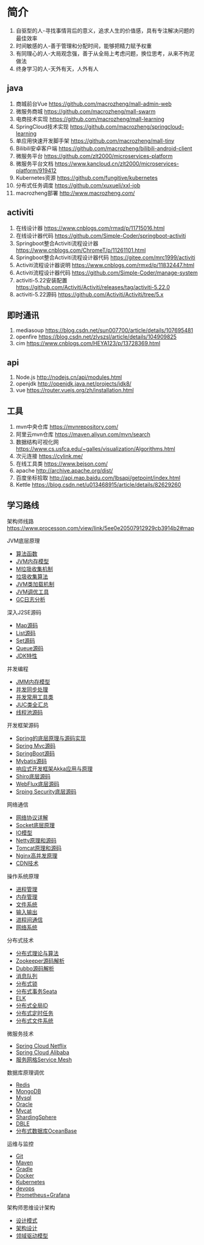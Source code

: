 # 简介
1. 自驱型的人-寻找事情背后的意义，追求人生的价值感，具有专注解决问题的最佳效率
2. 时间敏感的人-善于管理和分配时间，能够把精力赋予权重
3. 有同理心的人-大局观念强，善于从全局上考虑问题，换位思考，从来不拘泥做法
4. 终身学习的人-天外有天，人外有人

## java
1. 商城前台Vue https://github.com/macrozheng/mall-admin-web
2. 微服务商城 https://github.com/macrozheng/mall-swarm
3. 电商技术实现 https://github.com/macrozheng/mall-learning
4. SpringCloud技术实现 https://github.com/macrozheng/springcloud-learning
5. 单应用快速开发脚手架 https://github.com/macrozheng/mall-tiny
6. Bilibili安卓客户端 https://github.com/macrozheng/bilibili-android-client
7. 微服务平台 https://github.com/zlt2000/microservices-platform
7. 微服务平台文档 https://www.kancloud.cn/zlt2000/microservices-platform/919412
8. Kubernetes资源 https://github.com/fungitive/kubernetes
9. 分布式任务调度 https://github.com/xuxueli/xxl-job
10. macrozheng部署 http://www.macrozheng.com/

## activiti
1. 在线设计器 https://www.cnblogs.com/rmxd/p/11715016.html
2. 在线设计器代码 https://github.com/Simple-Coder/springboot-activiti
3. Springboot整合Activiti流程设计器 https://www.cnblogs.com/ChromeT/p/11261101.html
4. Springboot整合Activiti流程设计器代码 https://gitee.com/mrc1999/activiti
5. Activiti流程设计器说明 https://www.cnblogs.com/rmxd/p/11832447.html
6. Activiti流程设计器代码 https://github.com/Simple-Coder/manage-system
7. activiti-5.22安装配置 https://github.com/Activiti/Activiti/releases/tag/activiti-5.22.0
8. activiti-5.22源码 https://github.com/Activiti/Activiti/tree/5.x

## 即时通讯
1. mediasoup https://blog.csdn.net/sun007700/article/details/107695481
2. openfire https://blog.csdn.net/zlvszsl/article/details/104909825
3. cim https://www.cnblogs.com/HEYA123/p/13728369.html

## api
1. Node.js http://nodejs.cn/api/modules.html
2. openjdk http://openjdk.java.net/projects/jdk8/
3. vue https://router.vuejs.org/zh/installation.html


## 工具
1. mvn中央仓库 https://mvnrepository.com/
2. 阿里云mvn仓库 https://maven.aliyun.com/mvn/search
3. 数据结构可视化网 https://www.cs.usfca.edu/~galles/visualization/Algorithms.html
4. 次元连接 https://cylink.me/
5. 在线工具类 https://www.bejson.com/
6. apache http://archive.apache.org/dist/
7. 百度坐标拾取 http://api.map.baidu.com/lbsapi/getpoint/index.html
8. Kettle https://blog.csdn.net/u013468915/article/details/82629260


## 学习路线

架构师线路 https://www.processon.com/view/link/5ee0e20507912929cb3914b2#map

JVM底层原理
 * [算法函数](/share/jvm/function.md)
 * [JVM内存模型](/share/jvm/index.md?id=_1-jvm内存模型)
 * [M垃圾收集机制](/share/jvm/index.md?id=_2-垃圾收集机制详解)
 * [垃圾收集算法](/share/jvm/index.md?id=_3-垃圾收集算法详解)
 * [JVM类加载机制](/share/jvm/index.md?id=_4-jvm类加载机制)
 * [JVM调优工具](/share/jvm/index.md?id=_5-jvm调优工具)
 * [GC日志分析](/share/jvm/index.md?id=_6-gc日志分析)

深入J2SE源码
 * [Map源码](/share/j2se/map)
 * [List源码](/share/j2se/list)
 * [Set源码](/share/j2se/set)
 * [Queue源码](/share/j2se/queue)
 * [JDK特性](/share/j2se/jdk)

并发编程
 * [JMM内存模型](/share/concurrent/jmm)
 * [并发同步处理](/share/concurrent/synchronized)
 * [并发常用工具类](/share/concurrent/juc)
 * [JUC类全汇总](/share/concurrent/juc2)
 * [线程池源码](/share/concurrent/thread)

开发框架源码
 * [Spring的底层原理与源码实现](/share/frame/spring)
 * [Spring Mvc源码](/share/frame/springmvc)
 * [SpringBoot源码](/share/frame/springboot)
 * [Mybatis源码](/share/frame/mybatis)
 * [响应式开发框架Akka应用与原理](/share/frame/akka)
 * [Shiro底层源码](/share/frame/shiro)
 * [WebFlux底层源码](/share/frame/webflux)
 * [Srping Security底层源码](/share/frame/springsecurity)

网络通信
 * [网络协议详解](/share/network/net)
 * [Socket底层原理](/share/network/socket)
 * [IO模型](/share/network/io)
 * [Netty原理和源码](/share/network/netty)
 * [Tomcat原理和源码](/share/network/tomcat)
 * [Nginx高并发原理](/share/network/nginx)
 * [CDN技术](/share/network/cdn)

操作系统原理
 * [进程管理](/share/os/index.md?id=_1-进程管理)
 * [内存管理](/share/os/index.md?id=_1-内存管理)
 * [文件系统](/share/os/index.md?id=_1-文件系统)
 * [输入输出](/share/os/index.md?id=_1-输入输出)
 * [进程间通信](/share/os/index.md?id=_1-进程间通信)
 * [网络系统](/share/os/index.md?id=_1-网络系统)

分布式技术
 * [分布式理论与算法](/share/distributed/cap)
 * [Zookeeper源码解析](/share/distributed/zookeeper)
 * [Dubbo源码解析](/share/distributed/dubbo)
 * [消息队列](/share/distributed/mq)
 * [分布式锁](/share/distributed/dislock)
 * [分布式事务Seata](/share/distributed/seata)
 * [ELK](/share/distributed/elk)
 * [分布式全局ID](/share/distributed/snowflake)
 * [分布式定时任务](/share/distributed/disjob)
 * [分布式文件系统](/share/distributed/dfs)

微服务技术
 * [Spring Cloud Netflix](/share/microservice/springcloud)
 * [Spring Cloud Alibaba](/share/microservice/springclouda)
 * [服务网格Service Mesh](/share/microservice/servicemesh)

数据库原理调优
 * [Redis](/linux/database/redis.md)
 * [MongoDB](/share/database/mongodb)
 * [Mysql](/share/database/mysql)
 * [Oracle](/share/database/oracle)
 * [Mycat](/share/database/mycat)
 * [ShardingSphere](/share/database/shardingsphere)
 * [DBLE](/share/database/dble)
 * [分布式数据库OceanBase](/share/database/oceanbase)

运维与监控
 * [Git](/linux/deploy/gitlab)
 * [Maven](/share/monitor/maven)
 * [Gradle](/share/monitor/gradle)
 * [Docker](/linux/docker)
 * [Kubernetes](/share/monitor/k8s)
 * [devops](/share/monitor/devops)
 * [Prometheus+Grafana](/share/monitor/prometheus)

架构师思维设计架构
 * [设计模式](/share/designpattern/model)
 * [架构设计](/share/designpattern/design)
 * [领域驱动模型](/share/designpattern/ddd)
